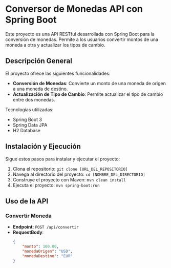# Conversor de Monedas API con Spring Boot

Este proyecto es una API RESTful desarrollada con Spring Boot para la conversión de monedas. Permite a los usuarios convertir montos de una moneda a otra y actualizar los tipos de cambio.

## Descripción General

El proyecto ofrece las siguientes funcionalidades:
- **Conversión de Monedas**: Convierte un monto de una moneda de origen a una moneda de destino.
- **Actualización de Tipo de Cambio**: Permite actualizar el tipo de cambio entre dos monedas.

Tecnologías utilizadas:
- Spring Boot 3
- Spring Data JPA
- H2 Database

## Instalación y Ejecución

Sigue estos pasos para instalar y ejecutar el proyecto:

1. Clona el repositorio: `git clone [URL_DEL_REPOSITORIO]`
2. Navega al directorio del proyecto: `cd [NOMBRE_DEL_DIRECTORIO]`
3. Construye el proyecto con Maven: `mvn clean install`
4. Ejecuta el proyecto: `mvn spring-boot:run`

## Uso de la API

### Convertir Moneda

- **Endpoint**: `POST /api/convertir`
- **RequestBody**:
  ```json
  {
      "monto": 100.00,
      "monedaOrigen": "USD",
      "monedaDestino": "EUR"
  }
